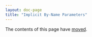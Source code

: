```yaml
---
layout: doc-page
title: "Implicit By-Name Parameters"
---
```

The contents of this page have [moved](../contextual/by-name-context-parameters.md).
